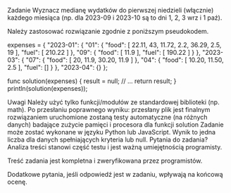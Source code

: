 Zadanie
Wyznacz medianę wydatków do pierwszej niedzieli (włącznie) każdego miesiąca (np. dla 2023-09 i 2023-10 są to dni 1, 2, 3 wrz i 1 paź).

Należy zastosować rozwiązanie zgodnie z poniższym pseudokodem.

expenses = {
"2023-01": {
"01": {
"food": [ 22.11, 43, 11.72, 2.2, 36.29, 2.5, 19 ],
"fuel": [ 210.22 ]
},
"09": {
"food": [ 11.9 ],
"fuel": [ 190.22 ]
}
},
"2023-03": {
"07": {
"food": [ 20, 11.9, 30.20, 11.9 ]
},
"04": {
"food": [ 10.20, 11.50, 2.5 ],
"fuel": []
}
},
"2023-04": {}
};

func solution(expenses) {
result = null;
// ...
return result;
}
println(solution(expenses));

Uwagi
Należy użyć tylko funkcji/modułów ze standardowej biblioteki (np. math).
Po przesłaniu poprawnego wyniku:
przesłany plik jest finalnym rozwiązaniem
uruchomione zostaną testy automatyczne (na różnych danych) badające zużycie pamięci i procesora dla funkcji solution
Zadanie może zostać wykonane w języku Python lub JavaScript.
Wynik to jedna liczba dla danych spełniających kryteria lub null.
Pytania do zadania?
Analiza treści stanowi część testu i jest ważną umiejętnością programisty.

Treść zadania jest kompletna i zweryfikowana przez programistów.

Dodatkowe pytania, jeśli odpowiedź jest w zadaniu, wpływają na końcową ocenę.
